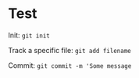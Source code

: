 # Test

Init: `git init`

Track a specific file: `git add filename`

Commit: `git commit -m 'Some message`
